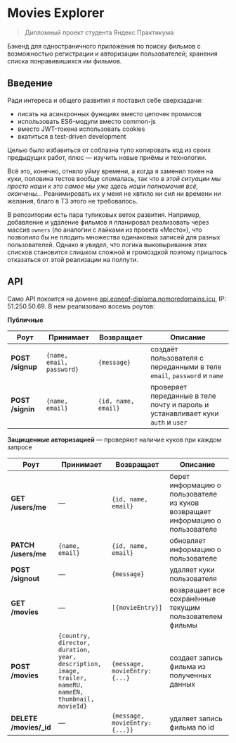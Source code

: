 # Movies Explorer

> Дипломный проект студента Яндекс Практикума 

Бэкенд для одностраничного приложения по поиску фильмов с возможностью регистрации и авторизации пользователей; хранения списка понравивишихся им фильмов.

## Введение

Ради интереса и общего развития я поставил себе сверхзадачи:
- писать на асинхронных функциях вместо цепочек промисов
- использовать ES6-модули вместо common-js
- вместо JWT-токена использовать cookies 
- вкатиться в test-driven development

Целью было избавиться от соблазна тупо копировать код из своих предыдущих работ, плюс — изучить новые приёмы и технологии.

Всё это, конечно, отняло уйму времени, а когда я заменил токен на куки, половина тестов вообще сломалась, так что *в этой ситуации мы просто наши к это самое мы уже здесь наши полномочия всё, окончены...*
Реанимировать их у меня не хвтило ни сил ни времени ни желания, благо в ТЗ этого не требовалось.

В репозитории есть пара тупиковых веток развития. Например, добавление и удаление фильмов я планировал реализовать через массив `owners` (по аналогии с лайками из проекта «Место»), что позволило бы не плодить множества одинаковых записей для разных пользователей. Однако я увидел, что логика выковыривания этих списков становится слишком сложной и громоздкой поэтому пришлось отказаться от этой реализации на полпути.

## API

Само API покоится на домене [api.eoneof-diploma.nomoredomains.icu](http://api.eoneof-diploma.nomoredomains.icu), IP: 51.250.50.69. В нем реализовано восемь роутов:  

**Публичные**

| Роут             | Принимает                 | Возвращает          | Описание                                                                        |
| ---------------- | ------------------------- | ------------------- | ------------------------------------------------------------------------------- |
| **POST /signup** | `{name, email, password}` | `{message}`         | создаёт пользователя с переданными в теле `email`, `password` и `name`          |
| **POST /signin** | `{name, email}`           | `{id, name, email}` | проверяет переданные в теле почту и пароль и устанавливает куки `auth` и `user` |

**Защищенные авторизацией** — проверяют наличие куков при каждом запросе

| Роут                   | Принимает                                                                                              | Возвращает                     | Описание                                                                      |
| ---------------------- | ------------------------------------------------------------------------------------------------------ | ------------------------------ | ----------------------------------------------------------------------------- |
| **GET /users/me**      | —                                                                                                      | `{id, name, email}`            | берет информацию о пользователе из куков возвращает информацию о пользователе |
| **PATCH /users/me**    | `{name, email}`                                                                                        | `{id, name, email}`            | обновляет информацию о пользователе                                           |
| **POST /signout**      | —                                                                                                      | `{message}`                    | удаляет куки пользователя                                                     |
| **GET /movies**        | —                                                                                                      | `[{movieEntry}]`               | возвращает все сохранённые текущим  пользователем фильмы                      |
| **POST /movies**       | `{country, director, duration, year, description, image, trailer, nameRU, nameEN, thumbnail, movieId}` | `{message, movieEntry: {...}`  | создает запись фильма из полученных данных                                    |
| **DELETE /movies/_id** | —                                                                                                      | `{message, movieEntry: {...}}` | удаляет запись фильма по id                                                   |
